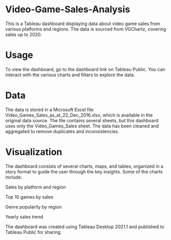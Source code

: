 # Video-Game-Sales-Analysis

This is a Tableau dashboard displaying data about video game sales from various platforms and regions. The data is sourced from VGChartz, covering sales up to 2020.

# Usage

To view the dashboard, go to the dashboard link on Tableau Public. You can interact with the various charts and filters to explore the data.

# Data

The data is stored in a Microsoft Excel file Video_Games_Sales_as_at_22_Dec_2016.xlsx, which is available in the original data source. The file contains several sheets, but this dashboard uses only the Video_Games_Sales sheet. The data has been cleaned and aggregated to remove duplicates and inconsistencies.

# Visualization

The dashboard consists of several charts, maps, and tables, organized in a story format to guide the user through the key insights. Some of the charts include:

Sales by platform and region

Top 10 games by sales

Genre popularity by region

Yearly sales trend

The dashboard was created using Tableau Desktop 2021.1 and published to Tableau Public for sharing.

